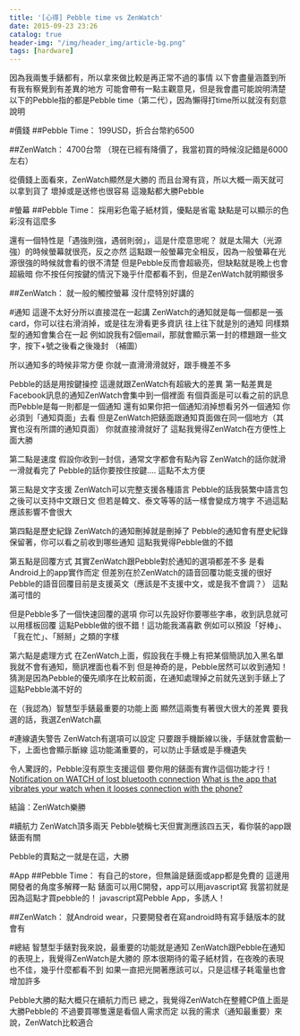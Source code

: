 ```yaml
---
title: '[心得] Pebble time vs ZenWatch'
date: 2015-09-23 23:26
catalog: true
header-img: "/img/header_img/article-bg.png"
tags: [hardware]
---
```

因為我兩隻手錶都有，所以拿來做比較是再正常不過的事情
以下會盡量涵蓋到所有我有察覺到有差異的地方
可能會帶有一點主觀意見，但是我會盡可能說明清楚
以下的Pebble指的都是Pebble time（第二代），因為懶得打time所以就沒有刻意說明
<!-- more -->

#價錢
##Pebble Time：
199USD，折合台幣約6500

##ZenWatch：
4700台幣
（現在已經有降價了，我當初買的時候沒記錯是6000左右）

從價錢上面看來，ZenWatch顯然是大勝的
而且台灣有貨，所以大概一兩天就可以拿到貨了
壞掉或是送修也很容易
這幾點都大勝Pebble

#螢幕
##Pebble Time：
採用彩色電子紙材質，優點是省電
缺點是可以顯示的色彩沒有這麼多

還有一個特性是「遇強則強，遇弱則弱」，這是什麼意思呢？
就是太陽大（光源強）的時候螢幕就很亮，反之亦然
這點跟一般螢幕完全相反，因為一般螢幕在光源很強的時候就會看的很不清楚
但是Pebble反而會超級亮，但缺點就是晚上也會超級暗
你不按任何按鍵的情況下幾乎什麼都看不到，但是ZenWatch就明顯很多

##ZenWatch：
就一般的觸控螢幕
沒什麼特別好講的

#通知
這邊不太好分所以直接混在一起講
ZenWatch的通知就是每一個都是一張card，你可以往右滑消掉，或是往左滑看更多資訊
往上往下就是別的通知
同樣類型的通知會集合在一起
例如說我有2個email，那就會顯示第一封的標題跟一些文字，按下+號之後看之後幾封
（補圖）

所以通知多的時候非常方便
你就一直滑滑滑就好，跟手機差不多

Pebble的話是用按鍵操控
這邊就跟ZenWatch有超級大的差異
第一點差異是Facebook訊息的通知ZenWatch會集中到一個裡面
有個頁面是可以看之前的訊息
而Pebble是每一則都是一個通知
還有如果你把一個通知消掉想看另外一個通知
你必須到「通知頁面」去看
但是ZenWatch把錶面跟通知頁面做在同一個地方（其實也沒有所謂的通知頁面）
你就直接滑就好了
這點我覺得ZenWatch在方便性上面大勝

第二點是速度
假設你收到一封信，通常文字都會有點內容
ZenWatch的話你就滑一滑就看完了
Pebble的話你要按住按鍵....
這點不太方便

第三點是文字支援
ZenWatch可以完整支援各種語言
Pebble的話我裝繁中語言包之後可以支持中文跟日文
但若是韓文、泰文等等的話一樣會變成方塊字
不過這點應該影響不會很大

第四點是歷史紀錄
ZenWatch的通知刪掉就是刪掉了
Pebble的通知會有歷史紀錄保留著，你可以看之前收到哪些通知
這點我覺得Pebble做的不錯

第五點是回覆方式
其實ZenWatch跟Pebble對於通知的選項都差不多
是看Android上的app實作而定
但差別在於ZenWatch的語音回覆功能支援的很好
Pebble的語音回覆目前是支援英文（應該是不支援中文，或是我不會調？）
這點滿可惜的

但是Pebble多了一個快速回覆的選項
你可以先設好你要哪些字串，收到訊息就可以用樣板回覆
這點Pebble做的很不錯！這功能我滿喜歡
例如可以預設「好棒」、「我在忙」、「掰掰」之類的字樣

第六點是處理方式
在ZenWatch上面，假設我在手機上有把某個簡訊加入黑名單
我就不會有通知，簡訊裡面也看不到
但是神奇的是，Pebble居然可以收到通知！
猜測是因為Pebble的優先順序在比較前面，在通知處理掉之前就先送到手錶上了
這點Pebble滿不好的

在（我認為）智慧型手錶最重要的功能上面
顯然這兩隻有著很大很大的差異
要我選的話，我選ZenWatch贏

#連線遺失警告
ZenWatch有選項可以設定
只要跟手機斷線以後，手錶就會震動一下，上面也會顯示斷線
這功能滿重要的，可以防止手錶或是手機遺失

令人驚訝的，Pebble沒有原生支援這個
要你用的錶面有實作這個功能才行！
[Notification on WATCH of lost bluetooth connection](http://forums.getpebble.com/discussion/6094/notification-on-watch-of-lost-bluetooth-connection)
[What is the app that vibrates your watch when it looses connection with the phone? ](https://www.reddit.com/r/pebble/comments/1y5p78/what_is_the_app_that_vibrates_your_watch_when_it/)

結論：ZenWatch樂勝

#續航力
ZenWatch頂多兩天
Pebble號稱七天但實測應該四五天，看你裝的app跟錶面有關

Pebble的賣點之一就是在這，大勝

#App
##Pebble Time：
有自己的store，但無論是錶面或app都是免費的
這邊用開發者的角度多解釋一點
錶面可以用C開發，app可以用javascript寫
我當初就是因為這點才買pebble的！
javascript寫Pebble App，多誘人！

##ZenWatch：
就Android wear，只要開發者在寫android時有寫手錶版本的就會有

#總結
智慧型手錶對我來說，最重要的功能就是通知
ZenWatch跟Pebble在通知的表現上，我覺得ZenWatch是大勝的
原本很期待的電子紙材質，在夜晚的表現也不佳，幾乎什麼都看不到
如果一直把光開著應該可以，只是這樣子耗電量也會增加許多

Pebble大勝的點大概只在續航力而已
總之，我覺得ZenWatch在整體CP值上面是大勝Pebble的
不過要買哪隻還是看個人需求而定
以我的需求（通知最重要）來說，ZenWatch比較適合

